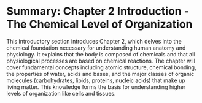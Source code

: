 # Summary: Chapter 2 Introduction - The Chemical Level of Organization

This introductory section introduces Chapter 2, which delves into the chemical foundation necessary for understanding human anatomy and physiology. It explains that the body is composed of chemicals and that all physiological processes are based on chemical reactions. The chapter will cover fundamental concepts including atomic structure, chemical bonding, the properties of water, acids and bases, and the major classes of organic molecules (carbohydrates, lipids, proteins, nucleic acids) that make up living matter. This knowledge forms the basis for understanding higher levels of organization like cells and tissues.
